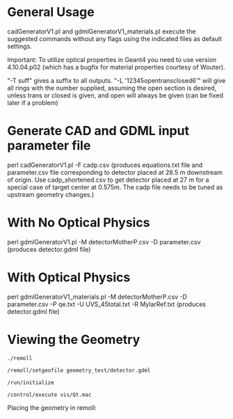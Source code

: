 # General Usage

cadGeneratorV1.pl and gdmlGeneratorV1_materials.pl execute the suggested commands without any flags using the indicated files as default settings. 

Important: To utilize optical properties in Geant4 you need to use version 4.10.04.p02 (which has a bugfix for material properties courtesy of Wouter).

"-T suff" gives a suffix to all outputs.
"-L '12345opentransclosed6'" will give all rings with the number supplied, assuming the open section is desired, unless trans or closed is given, and open will always be given (can be fixed later if a problem)

# Generate CAD and GDML input parameter file

perl cadGeneratorV1.pl -F cadp.csv 
(produces equations.txt file and parameter.csv file corresponding to detector placed at 28.5 m downstream of origin.
Use cadp_shortened.csv to get detector placed at 27 m for a special case of target center at 0.575m. The cadp file needs to be tuned as upstream geometry changes.)

# With No Optical Physics
perl gdmlGeneratorV1.pl -M detectorMotherP.csv -D parameter.csv
(produces detector.gdml file)

# With Optical Physics
perl gdmlGeneratorV1_materials.pl -M detectorMotherP.csv -D parameter.csv -P qe.txt -U UVS_45total.txt -R MylarRef.txt
(produces detector.gdml file)

# Viewing the Geometry

```
./remoll

/remoll/setgeofile geometry_test/detector.gdml

/run/initialize

/control/execute vis/Qt.mac
```

Placing the geometry in remoll:



